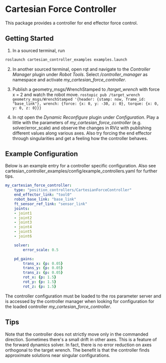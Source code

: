 # Cartesian Force Controller
This package provides a controller for end effector force control.

## Getting Started
1) In a sourced terminal, run
```bash
roslaunch cartesian_controller_examples examples.launch
```
2) In another sourced terminal, open rqt and navigate to the *Controller Manager* plugin under *Robot Tools*.
Select */controller_manager* as namespace and activate *my_cartesian_force_controller*.

3) Publish a geometry_msgs/WrenchStamped to */target_wrench* with force x = 2 and watch the robot move.
`rostopic pub /target_wrench geometry_msgs/WrenchStamped '{header: {stamp: now, frame_id: "base_link"}, wrench: {force: {x: 0, y: -30, z: 0}, torque: {x: 0, y: 0, z: 0}}}`

4) In rqt open the *Dynamic Reconfigure* plugin under *Configuration*. Play a
little with the parameters of *my_cartesian_force_controller* (e.g. solver/error_scale) and observe the
changes in RViz with publishing different values along various axes.
Also try forcing the end effector through singularities and get a feeling how the controller behaves.

## Example Configuration
Below is an example entry for a controller specific configuration. Also see cartesian_controller_examples/config/example_controllers.yaml for further tips.
```yaml
my_cartesian_force_controller:
    type: "position_controllers/CartesianForceController"
    end_effector_link: "tool0"
    robot_base_link: "base_link"
    ft_sensor_ref_link: "sensor_link"
    joints:
    - joint1
    - joint2
    - joint3
    - joint4
    - joint5
    - joint6

    solver:
        error_scale: 0.5

    pd_gains:
        trans_x: {p: 0.05}
        trans_y: {p: 0.05}
        trans_z: {p: 0.05}
        rot_x: {p: 1.5}
        rot_y: {p: 1.5}
        rot_z: {p: 1.5}

```

The controller configuration must be loaded to the ros parameter server and is
accessed by the controller manager when looking for configuration for the
loaded controller *my_cartesian_force_controller*.

## Tips
Note that the controller does not strictly move only in the commanded direction.
Sometimes there's a small drift in other axes. This is a feature of the forward dynamics solver.
In fact, there is no error reduction on axes orthogonal to the target wrench.
The benefit is that the controller finds approximate solutions near singular configurations.
